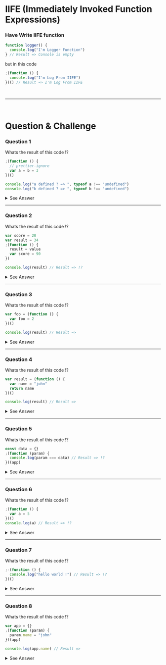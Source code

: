 # IIFE (Immediately Invoked Function Expressions)

### Have Write IIFE function

```js
function logger() {
  console.log("I'm Logger Function")
} // Result => Console is empty
```

but in this code

```js
;(function () {
  console.log("I'm Log From IIFE")
})() // Result => I'm Log From IIFE
```

<br/>
<hr/>
<br/>

# Question & Challenge

### Question 1

Whats the result of this code !?

```js
;(function () {
  // prettier-ignore
  var a = b = 3
})()

console.log("a defined ? => ", typeof a !== "undefined")
console.log("b defined ? => ", typeof b !== "undefined")
```

<details>
  <summary>See Answer</summary>
  <p>The Answer of a => false</p> 
  <p>The Answer of b => true</p>

#### because the variable inside IIFE is actually this =>

```js
// prettier-ignore
var a = b = 3

// ✅ Correct Code =>
b = 3
var a = b
```

- Tips : because the `b variable` is a `global` we can access the b variable `outside` of IIFE scope

</details>

<hr>

### Question 2

Whats the result of this code !?

```js
var score = 20
var result = 34
;(function () {
  result = value
  var score = 90
})

console.log(result) // Result => !?
```

<details>
  <summary>See Answer</summary>
  <p>The Answer of result => undefined</p>
  <p>the IIFE scope is like this =></p>

```js
;(function () {
  var score // Is undefined for now
  result = value
  score = 90
})()
```

</details>

<hr>

### Question 3

Whats the result of this code !?

```js
var foo = (function () {
  var foo = 2
})()

console.log(result) // Result =>
```

<details>
  <summary>See Answer</summary>
  <p>The Answer of a => undefined</p>
</details>

<hr>

### Question 4

Whats the result of this code !?

```js
var result = (function () {
  var name = "john"
  return name
})()

console.log(result) // Result =>
```

<details>
  <summary>See Answer</summary>
  <p>The Answer of a => john</p>
</details>

<hr>

### Question 5

Whats the result of this code !?

```js
const data = {}
;(function (param) {
  console.log(param === data) // Result => !?
})(app)
```

<details>
  <summary>See Answer</summary>
  <p>The Answer of a => true</p>
</details>

<hr>

### Question 6

Whats the result of this code !?

```js
;(function () {
  var a = 5
})()
console.log(a) // Result => !?
```

<details>
  <summary>See Answer</summary>
  <p>The Answer of a => a is not defined</p>
</details>

<hr>

### Question 7

Whats the result of this code !?

```js
;-(function () {
  console.log("hello world !") // Result => !?
})()
```

<details>
  <summary>See Answer</summary>
  <p>The Answer is => hello world !</p>
</details>

<hr>

### Question 8

Whats the result of this code !?

```js
var app = {}
;(function (param) {
  param.name = "john"
})(app)

console.log(app.name) // Result =>
```

<details>
  <summary>See Answer</summary>
  <p>The Answer is => john</p>
</details>
